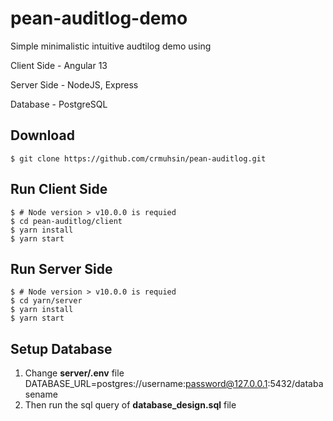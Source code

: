 # pean-auditlog-demo
Simple minimalistic intuitive audtilog demo using

Client Side - Angular 13

Server Side - NodeJS, Express

Database - PostgreSQL

## Download
``` shell
$ git clone https://github.com/crmuhsin/pean-auditlog.git
```

## Run Client Side
``` shell
$ # Node version > v10.0.0 is requied
$ cd pean-auditlog/client
$ yarn install
$ yarn start
```

## Run Server Side
``` shell
$ # Node version > v10.0.0 is requied
$ cd yarn/server
$ yarn install
$ yarn start
```

## Setup Database
1. Change **server/.env** file
DATABASE_URL=postgres://username:password@127.0.0.1:5432/databasename
2. Then run the sql query of **database_design.sql** file

